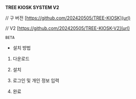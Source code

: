 **TREE KIOSK SYSTEM V2**

// 구 버전
[https://github.com/202420505/TREE-KIOSK](url)

// V2
[https://github.com/202420505/TREE-KIOSK-V2](url)

`BETA`
 

- 설치 방법

1. 다운로드

2. 설치

3. 로그인 및 개인 정보 입력

4. 완료
